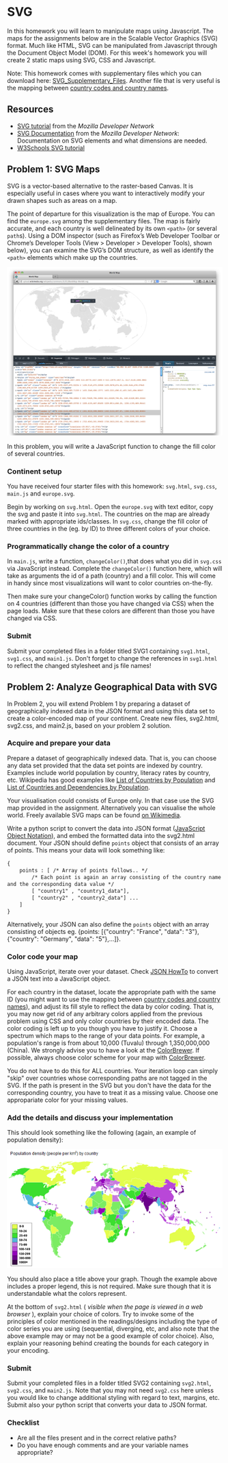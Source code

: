 # SVG

In this homework you will learn to manipulate maps using Javascript. The maps
for the assignments below are in the Scalable Vector Graphics (SVG) format.
Much like HTML, SVG can be manipulated from Javascript through the Document
Object Model (DOM). For this week's homework you will create 2 static maps
using SVG, CSS and Javascript.

Note: This homework comes with supplementary files which you can download
here: [SVG_Supplementary_Files]. Another file that is very useful is the mapping between
[country codes and country names].

[SVG_Supplementary_Files]: SVG_Supplementary_Files.zip
[country codes and country names]: countries.js

## Resources

* [SVG tutorial] from the *Mozilla Developer Network*
* [SVG Documentation] from the *Mozilla Developer Network*: Documentation on
  SVG elements and what dimensions are needed.
* [W3Schools SVG tutorial]

[SVG Documentation]: https://developer.mozilla.org/en-US/docs/Web/SVG
[SVG tutorial]: https://developer.mozilla.org/en-US/docs/SVG/Tutorial
[W3Schools SVG tutorial]: http://www.w3schools.com/svg/default.asp


## Problem 1: SVG Maps

SVG is a vector-based alternative to the raster-based
Canvas. It is especially useful in cases where you want to interactively modify
your drawn shapes such as areas on a map.

The point of departure for this visualization is the map of Europe. You can find the `europe.svg` among the supplementary files. 
The map is fairly accurate, and each country is well delineated by its own
`<path>` (or several `path`s). Using a DOM inspector (such as Firefox’s Web Developer Toolbar or
Chrome’s Developer Tools (View > Developer > Developer Tools), shown below),
you can examine the SVG’s DOM structure, as well as identify the `<path>`
elements which make up the countries.

[on Wikimedia]: http://en.wikipedia.org/wiki/File:BlankMap-World6.svg

![map example](map-new.png)

In this problem, you will write a JavaScript function to change the fill color
of several countries.


### Continent setup

You have received four starter files with this homework: `svg.html`,
`svg.css`, `main.js` and `europe.svg`.

Begin by working on `svg.html`. Open the `europe.svg` with text editor, copy the svg and paste it into `svg.html`. The countries on the map are already marked with appropriate ids/classes.
In `svg.css`, change the fill color of three countries in the (eg. by ID) to three different colors of your choice.

### Programmatically change the color of a country

In `main.js`, write a function, `changeColor()`,that does what you did in `svg.css`
via JavaScript instead. Complete the `changeColor()` function here, which will
take as arguments the id of a path (country) and a fill color. This will come
in handy since most visualizations will want to color countries on-the-fly.

Then make sure your changeColor() function works by calling the function on 4
countries (different than those you have changed via CSS) when the page loads. Make sure that these colors are different than
those you have changed via CSS.

### Submit
Submit your completed files in a folder titled SVG1 containing `svg1.html`,
`svg1.css`, and `main1.js`. Don't forget to change the references in
`svg1.html` to reflect the changed stylesheet and js file names!

## Problem 2: Analyze Geographical Data with SVG

In Problem 2, you will extend Problem 1 by preparing a dataset of
geographically indexed data in the JSON format and using this data set to
create a color-encoded map of your continent. Create new files, svg2.html,
svg2.css, and main2.js, based on your problem 2 solution.

### Acquire and prepare your data

Prepare a dataset of geographically indexed data. That is, you
can choose any data set provided that the data set points are indexed by country.
Examples include world population by country, literacy rates by country, etc.
Wikipedia has good examples like [List of Countries by Population] and [List of
Countries and Dependencies by Population].

Your visualisation could consists of Europe only. In that case use the SVG map provided in the assignment. Alternatively you can visualise the whole world. Freely available SVG maps can be found [on Wikimedia].

[List of Countries by Population]: http://en.wikipedia.org/wiki/List_of_countries_by_population
[List of Countries and Dependencies by Population]: http://en.wikipedia.org/wiki/List_of_countries_and_dependencies_by_population_density

Write a python script to convert the data into JSON format ([JavaScript Object Notation]), and embed the formatted data into the
svg2.html document. Your JSON should define `points` object that consists of an array of points.
This means your data will look something like:

	{
		points : [ /* Array of points follows.. */
			/* Each point is again an array consisting of the country name and the corresponding data value */
			[ "country1" , "country1_data"],
			[ "country2" , "country2_data"] ...
		]
	}

Alternatively, your JSON can also define the `points` object with an array consisting of objects eg.  {points: [{"country": "France", "data": "3"},{"country": "Germany", "data": "5"},...]}.


[JavaScript Object Notation]: http://www.w3schools.com/json/

### Color code your map

Using JavaScript, iterate over your dataset. 
Check [JSON HowTo] to convert a JSON text into a JavaScript object.

For each country in the dataset, locate the appropriate path with the same ID (you might want to use the mapping between
[country codes and country names]), and adjust its fill style to
reflect the data by color coding. 
That is, you may now get rid of any arbitrary colors applied from the previous
problem using CSS and only color countries by their encoded data.
The color coding is left up to you though you have to justify it. Choose a
spectrum which maps to the range of your data points. For example, a
population's range is from about 10,000 (Tuvalu) through 1,350,000,000 (China).
We strongly advise you to have a look at the [ColorBrewer]. If possible, always choose color scheme for your map with [ColorBrewer].

You do not have to do this for ALL countries. Your iteration loop can simply "skip" over countries whose
corresponding paths are not tagged in the SVG. If the path is present in the SVG but you don't have the data for the corresponding country, you have to treat it as a missing value. Choose one appropariate color for your missing values.

[JSON HowTo]: http://www.w3schools.com/json/json_eval.asp

### Add the details and discuss your implementation

This should look something like the following (again, an example of population
density):

[population density]: http://en.wikipedia.org/wiki/List_of_countries_and_dependencies_by_population_density

![map sample 2](map2.png)

You should also place a title above your graph. Though the example above
includes a proper legend, this is not required. Make sure though that it is understandable what the colors represent.

At the bottom of `svg2.html` ( *visible when the page is viewed in a web browser* 
), explain your choice of colors. Try to invoke some of the principles of color mentioned in the readings/designs
including the type of color series you are using (sequential, diverging, etc,
and also note that the above example may or may not be a good example of color
choice). Also, explain your reasoning behind creating the bounds for each
category in your encoding.

[ColorBrewer]: http://colorbrewer2.org/

### Submit
Submit your completed files in a folder titled SVG2 containing `svg2.html`,
`svg2.css`, and `main2.js`. Note that you may not need `svg2.css` here unless
you would like to change additional styling with regard to text, margins, etc.
Submit also your python script that converts your data to JSON format.


### Checklist 

* Are all the files present and in the correct relative paths?
* Do you have enough comments and are your variable names appropriate?
